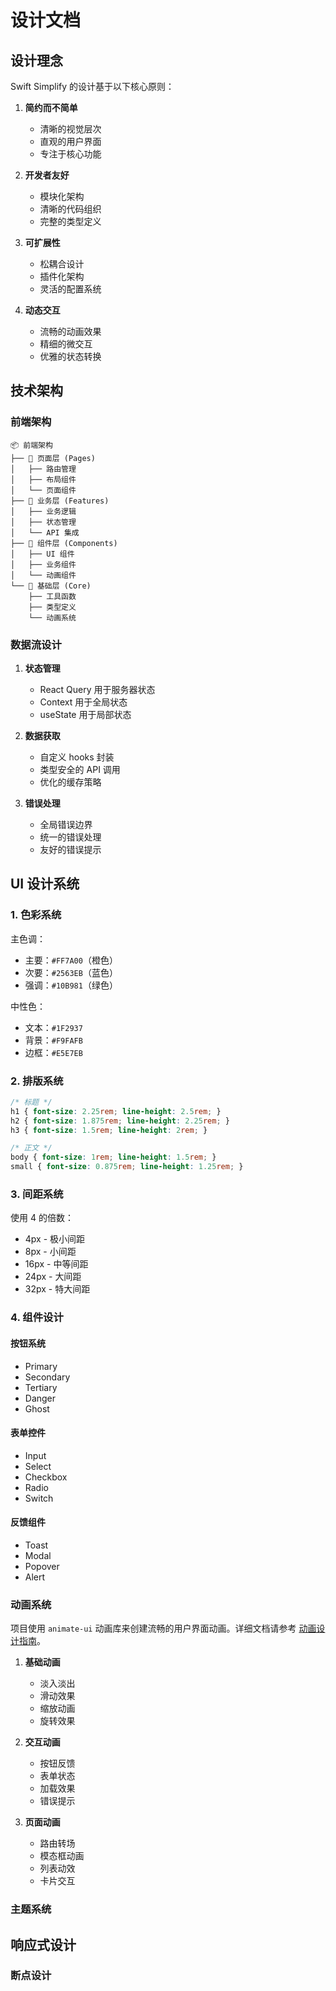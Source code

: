 # 设计文档

## 设计理念

Swift Simplify 的设计基于以下核心原则：

1. **简约而不简单**
   - 清晰的视觉层次
   - 直观的用户界面
   - 专注于核心功能

2. **开发者友好**
   - 模块化架构
   - 清晰的代码组织
   - 完整的类型定义

3. **可扩展性**
   - 松耦合设计
   - 插件化架构
   - 灵活的配置系统

4. **动态交互**
   - 流畅的动画效果
   - 精细的微交互
   - 优雅的状态转换

## 技术架构

### 前端架构

```
📦 前端架构
├── 📂 页面层 (Pages)
│   ├── 路由管理
│   ├── 布局组件
│   └── 页面组件
├── 📂 业务层 (Features)
│   ├── 业务逻辑
│   ├── 状态管理
│   └── API 集成
├── 📂 组件层 (Components)
│   ├── UI 组件
│   ├── 业务组件
│   └── 动画组件
└── 📂 基础层 (Core)
    ├── 工具函数
    ├── 类型定义
    └── 动画系统
```

### 数据流设计

1. **状态管理**
   - React Query 用于服务器状态
   - Context 用于全局状态
   - useState 用于局部状态

2. **数据获取**
   - 自定义 hooks 封装
   - 类型安全的 API 调用
   - 优化的缓存策略

3. **错误处理**
   - 全局错误边界
   - 统一的错误处理
   - 友好的错误提示

## UI 设计系统

### 1. 色彩系统

主色调：
- 主要：`#FF7A00`（橙色）
- 次要：`#2563EB`（蓝色）
- 强调：`#10B981`（绿色）

中性色：
- 文本：`#1F2937`
- 背景：`#F9FAFB`
- 边框：`#E5E7EB`

### 2. 排版系统

```css
/* 标题 */
h1 { font-size: 2.25rem; line-height: 2.5rem; }
h2 { font-size: 1.875rem; line-height: 2.25rem; }
h3 { font-size: 1.5rem; line-height: 2rem; }

/* 正文 */
body { font-size: 1rem; line-height: 1.5rem; }
small { font-size: 0.875rem; line-height: 1.25rem; }
```

### 3. 间距系统

使用 4 的倍数：
- 4px - 极小间距
- 8px - 小间距
- 16px - 中等间距
- 24px - 大间距
- 32px - 特大间距

### 4. 组件设计

#### 按钮系统
- Primary
- Secondary
- Tertiary
- Danger
- Ghost

#### 表单控件
- Input
- Select
- Checkbox
- Radio
- Switch

#### 反馈组件
- Toast
- Modal
- Popover
- Alert

### 动画系统

项目使用 `animate-ui` 动画库来创建流畅的用户界面动画。详细文档请参考 [动画设计指南](./animations.md)。

1. **基础动画**
   - 淡入淡出
   - 滑动效果
   - 缩放动画
   - 旋转效果

2. **交互动画**
   - 按钮反馈
   - 表单状态
   - 加载效果
   - 错误提示

3. **页面动画**
   - 路由转场
   - 模态框动画
   - 列表动效
   - 卡片交互

### 主题系统

## 响应式设计

### 断点设计
```